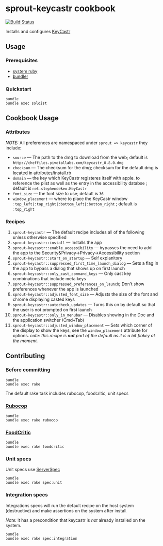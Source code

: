 # sprout-keycastr cookbook

[![Build Status](https://travis-ci.org/pivotal-sprout/sprout-keycastr.png?branch=master)](https://travis-ci.org/pivotal-sprout/sprout-keycastr)

Installs and configures [KeyCastr](https://github.com/sdeken/keycast)

## Usage

### Prerequisites

- [system ruby](.ruby-version)
- [bundler](http://bundler.io/)

### Quickstart

```
bundle
bundle exec soloist
```

## Cookbook Usage

### Attributes

*NOTE:* All preferences are namespaced under `sprout => keycastr` they include:

* `source` &mdash; The path to the dmg to download from the web; default is `http://cheffiles.pivotallabs.com/keycastr_0.8.0.dmg`
* `checksum` &mdash; The checksum for the dmg; checksum for the default dmg is located in attributes/install.rb
* `domain` &mdash; the key which KeyCastr registeres itself with apple. to reference the plist as well as the entry in
the accessibility databse ; default is `net.stephendeken.KeyCastr`
* `font_size` &mdash; the font size to use; default is `36`
* `window_placement` &mdash; where to place the KeyCastr window `:top_left|:top_right|:bottom_left|:bottom_right` ; default is `:top_right`


### Recipes

1. `sprout-keycastr` &mdash; The default recipe includes all of the following unless otherwise specified
1. `sprout-keycastr::install` &mdash; Installs the app
1. `sprout-keycastr::enable_accessibility` &mdash; bypasses the need to add the app to the Security&Privacy->Privacy->Accessibility section
1. `sprout-keycastr::start_on_startup` &mdash; Self explanitory
1. `sprout-keycastr::suppressed_first_time_launch_dialog` &mdash; Sets a flag in the app to bypass a dialog that shows up on first launch
1. `sprout-keycastr::only_cast_command_keys` &mdash; Only cast key combinations that include meta keys
1. `sprout-keycastr::suppressed_preferences_on_launch`; Don't show preferences whenever the app is launched
1. `sprout-keycastr::adjusted_font_size` &mdash; Adjusts the size of the font and chrome displaying casted keys
1. `sprout-keycastr::autocheck_updates` &mdash; Turns this on by default so that the user is not prompted on first launch
1. `sprout-keycastr::only_in_menubar` &mdash; Disables showing in the Doc and the application switcher (Cmd+Tab)
1. `sprout-keycastr::adjusted_window_placement` &mdash; Sets which corner of the display to show the keys, see the `window_placement` attribute for options. _note: this recipe is **not** part of the default as it is a bit flakey at the moment._

## Contributing

### Before committing

```
bundle
bundle exec rake
```

The default rake task includes rubocop, foodcritic, unit specs

### [Rubocop](https://github.com/bbatsov/rubocop)

```
bundle
bundle exec rake rubocop
```

### [FoodCritic](http://acrmp.github.io/foodcritic/)

```
bundle
bundle exec rake foodcritic
```

### Unit specs

Unit specs use [ServerSpec](http://serverspec.org/)

```
bundle
bundle exec rake spec:unit
```

### Integration specs

Integrations specs will run the default recipe on the host system (destructive) and make assertions on the system after 
install.

*Note:* It has a precondition that keycastr is _not_ already installed on the system.

```
bundle
bundle exec rake spec:integration
```
